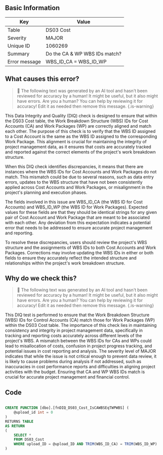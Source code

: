 ## Basic Information
| Key         | Value          |
|-------------|----------------|
| Table       | DS03 Cost |
| Severity    | MAJOR |
| Unique ID   | 1060269   |
| Summary     | Do the CA & WP WBS IDs match? |
| Error message | WBS_ID_CA = WBS_ID_WP |

## What causes this error?

> :robot: The following text was generated by an AI tool and hasn't been reviewed for accuracy by a human! It might be useful, but it also might have errors. Are you a human? You can help by reviewing it for accuracy! Edit it as needed then remove this message.
{.is-warning}

This Data Integrity and Quality (DIQ) check is designed to ensure that within the DS03 Cost table, the Work Breakdown Structure (WBS) IDs for Cost Accounts (CA) and Work Packages (WP) are correctly aligned and match each other. The purpose of this check is to verify that the WBS ID assigned to a Cost Account is the same as the WBS ID assigned to the corresponding Work Package. This alignment is crucial for maintaining the integrity of project management data, as it ensures that costs are accurately tracked and reported against the correct elements of the project's work breakdown structure.

When this DIQ check identifies discrepancies, it means that there are instances where the WBS IDs for Cost Accounts and Work Packages do not match. This mismatch could be due to several reasons, such as data entry errors, updates to the WBS structure that have not been consistently applied across Cost Accounts and Work Packages, or misalignment in the project's planning and execution phases.

The fields involved in this issue are WBS_ID_CA (the WBS ID for Cost Accounts) and WBS_ID_WP (the WBS ID for Work Packages). Expected values for these fields are that they should be identical strings for any given pair of Cost Account and Work Package that are meant to be associated with each other. Any deviation from this expectation indicates a potential error that needs to be addressed to ensure accurate project management and reporting.

To resolve these discrepancies, users should review the project's WBS structure and the assignments of WBS IDs to both Cost Accounts and Work Packages. Corrections may involve updating the WBS IDs in either or both fields to ensure they accurately reflect the intended structure and relationships within the project's work breakdown structure.
## Why do we check this?

> :robot: The following text was generated by an AI tool and hasn't been reviewed for accuracy by a human! It might be useful, but it also might have errors. Are you a human? You can help by reviewing it for accuracy! Edit it as needed then remove this message.
{.is-warning}

This DIQ test is performed to ensure that the Work Breakdown Structure (WBS) IDs for Control Accounts (CA) match those for Work Packages (WP) within the DS03 Cost table. The importance of this check lies in maintaining consistency and integrity in project management data, specifically in tracking and reporting costs accurately across different levels of the project's WBS. A mismatch between the WBS IDs for CAs and WPs could lead to misallocation of costs, confusion in project progress tracking, and potential issues in cost reporting and analysis. The severity level of MAJOR indicates that while the issue is not critical enough to prevent data review, it is likely to cause problems during analysis if not addressed, such as inaccuracies in cost performance reports and difficulties in aligning project activities with the budget. Ensuring that CA and WP WBS IDs match is crucial for accurate project management and financial control.
## Code

```sql

CREATE FUNCTION [dbo].[fnDIQ_DS03_Cost_IsCAWBSEqTWPWBS] (
	@upload_id int = 0
)
RETURNS TABLE
AS RETURN
(
	SELECT * 
	FROM DS03_Cost
	WHERE upload_ID = @upload_ID AND TRIM(WBS_ID_CA) = TRIM(WBS_ID_WP)
)
```
